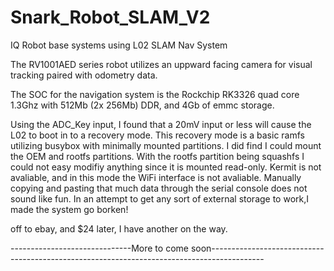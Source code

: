 # Snark_Robot_SLAM_V2
IQ Robot base systems using L02 SLAM Nav System

The RV1001AED series robot utilizes an uppward facing camera for visual tracking paired with odometry data.

The SOC for the navigation system is the Rockchip RK3326 quad core 1.3Ghz with 512Mb (2x 256Mb) DDR, and 4Gb of emmc storage.

Using the ADC_Key input, I found that a 20mV input or less will cause the L02 to boot in to a recovery mode. 
This recovery mode is a basic ramfs utilizing busybox with minimally mounted partitions. I did find I could mount the OEM and rootfs partitions.
With the rootfs partition being squashfs I could not easy modifiy anything since it is mounted read-only. Kermit is not avaliable, and in this mode the WiFi interface is not avaliable. Manually copying and pasting that much data through the serial console does not sound like fun.
In an attempt to get any sort of external storage to work,I made the system go borken!

off to ebay, and $24 later, I have another on the way.


------------------------------More to come soon-------------------------------------------------------------------------------------------
